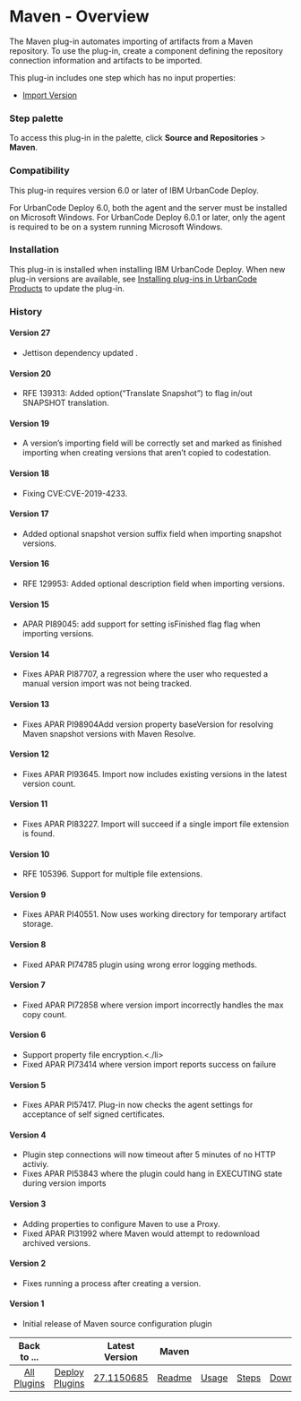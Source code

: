 
# Maven - Overview


The Maven plug-in automates importing of artifacts from a Maven repository. To use the plug-in, create a component defining the repository connection information and artifacts to be imported.

This plug-in includes one step which has no input properties:

* [Import Version](#import_version)


### Step palette

To access this plug-in in the palette, click **Source and Repositories** > **Maven**.

### Compatibility

This plug-in requires version 6.0 or later of IBM UrbanCode Deploy.

For UrbanCode Deploy 6.0, both the agent and the server must be installed on Microsoft Windows. For UrbanCode Deploy 6.0.1 or later, only the agent is required to be on a system running Microsoft Windows.

### Installation

This plug-in is installed when installing IBM UrbanCode Deploy. When new plug-in versions are available, see [Installing plug-ins in UrbanCode Products](https://community.ibm.com/community/user/wasdevops/blogs/laurel-dickson-bull1/2022/06/13/install-plugins "Installing plug-ins in UrbanCode Deploy") to update the plug-in.

### History

#### Version 27

* Jettison dependency updated .

#### Version 20

* RFE 139313: Added option(“Translate Snapshot”) to flag in/out SNAPSHOT translation.

#### Version 19

* A version’s importing field will be correctly set and marked as finished importing when creating versions that aren’t copied to codestation.

#### Version 18

* Fixing CVE:CVE-2019-4233.

#### Version 17

* Added optional snapshot version suffix field when importing snapshot versions.

#### Version 16

* RFE 129953: Added optional description field when importing versions.

#### Version 15

* APAR PI89045: add support for setting isFinished flag flag when importing versions.

#### Version 14

* Fixes APAR PI87707, a regression where the user who requested a manual version import was not being tracked.

#### Version 13

* Fixes APAR PI98904Add version property baseVersion for resolving Maven snapshot versions with Maven Resolve.

#### Version 12

* Fixes APAR PI93645. Import now includes existing versions in the latest version count.

#### Version 11

* Fixes APAR PI83227. Import will succeed if a single import file extension is found.

#### Version 10

* RFE 105396. Support for multiple file extensions.

#### Version 9

* Fixes APAR PI40551. Now uses working directory for temporary artifact storage.

#### Version 8

* Fixed APAR PI74785 plugin using wrong error logging methods.

#### Version 7

* Fixed APAR PI72858 where version import incorrectly handles the max copy count.

#### Version 6

* Support property file encryption.<./li>
* Fixed APAR PI73414 where version import reports success on failure

#### Version 5

* Fixes APAR PI57417. Plug-in now checks the agent settings for acceptance of self signed certificates.

#### Version 4

* Plugin step connections will now timeout after 5 minutes of no HTTP activiy.
* Fixes APAR PI53843 where the plugin could hang in EXECUTING state during version imports

#### Version 3

* Adding properties to configure Maven to use a Proxy.
* Fixed APAR PI31992 where Maven would attempt to redownload archived versions.

#### Version 2

* Fixes running a process after creating a version.

#### Version 1

* Initial release of Maven source configuration plugin

|Back to ...||Latest Version|Maven ||||
| :---: | :---: | :---: | :---: | :---: | :---: | :---: |
|[All Plugins](../../index.md)|[Deploy Plugins](../README.md)|[27.1150685](https://raw.githubusercontent.com/UrbanCode/IBM-UCD-PLUGINS/main/files/MavenSourceConfig/ucd-MavenSourceConfig-27.1150685.zip)|[Readme](README.md)|[Usage](usage.md)|[Steps](steps.md)|[Downloads](downloads.md)|

